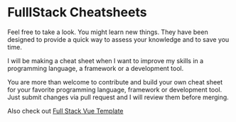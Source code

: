 # FulllStack Cheatsheets

Feel free to take a look. You might learn new things. They have been designed to provide a quick way to assess your knowledge and to save you time.

I will be making a cheat sheet when I want to improve my skills in a programming language, a framework or a development tool.

You are more than welcome to contribute and build your own cheat sheet for your favorite programming language, framework or development tool. Just submit changes via pull request and I will review them before merging.

Also check out [Full Stack Vue Template](https://github.com/erguotou520/vue-fullstack)